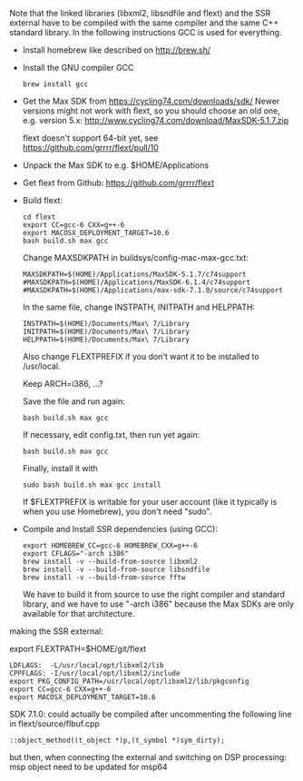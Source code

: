 Note that the linked libraries (libxml2, libsndfile and flext) and the SSR
external have to be compiled with the same compiler and the same C++ standard
library.
In the following instructions GCC is used for everything.

* Install homebrew like described on http://brew.sh/

* Install the GNU compiler GCC

      brew install gcc

* Get the Max SDK from https://cycling74.com/downloads/sdk/
  Newer versions might not work with flext, so you should choose an old one,
  e.g. version 5.x: http://www.cycling74.com/download/MaxSDK-5.1.7.zip

  flext doesn't support 64-bit yet, see https://github.com/grrrr/flext/pull/10

* Unpack the Max SDK to e.g. $HOME/Applications

* Get flext from Github: https://github.com/grrrr/flext

* Build flext:

      cd flext
      export CC=gcc-6 CXX=g++-6
      export MACOSX_DEPLOYMENT_TARGET=10.6
      bash build.sh max gcc

  Change MAXSDKPATH in buildsys/config-mac-max-gcc.txt:

      MAXSDKPATH=$(HOME)/Applications/MaxSDK-5.1.7/c74support
      #MAXSDKPATH=$(HOME)/Applications/MaxSDK-6.1.4/c74support
      #MAXSDKPATH=$(HOME)/Applications/max-sdk-7.1.0/source/c74support

  In the same file, change INSTPATH, INITPATH and HELPPATH:

      INSTPATH=$(HOME)/Documents/Max\ 7/Library
      INITPATH=$(HOME)/Documents/Max\ 7/Library
      HELPPATH=$(HOME)/Documents/Max\ 7/Library

  Also change FLEXTPREFIX if you don't want it to be installed to /usr/local.

  Keep ARCH=i386, ...?

  Save the file and run again:

      bash build.sh max gcc

  If necessary, edit config.txt, then run yet again:

      bash build.sh max gcc

  Finally, install it with

      sudo bash build.sh max gcc install

  If $FLEXTPREFIX is writable for your user account (like it typically is when
  you use Homebrew), you don't need "sudo".

* Compile and Install SSR dependencies (using GCC):

      export HOMEBREW_CC=gcc-6 HOMEBREW_CXX=g++-6
      export CFLAGS="-arch i386"
      brew install -v --build-from-source libxml2
      brew install -v --build-from-source libsndfile
      brew install -v --build-from-source fftw

  We have to build it from source to use the right compiler and standard
  library, and we have to use "-arch i386" because the Max SDKs are only
available for that architecture.



making the SSR external:


export FLEXTPATH=$HOME/git/flext


    LDFLAGS:  -L/usr/local/opt/libxml2/lib
    CPPFLAGS: -I/usr/local/opt/libxml2/include
    export PKG_CONFIG_PATH=/usr/local/opt/libxml2/lib/pkgconfig
    export CC=gcc-6 CXX=g++-6
    export MACOSX_DEPLOYMENT_TARGET=10.6








SDK 7.1.0:
could actually be compiled
after uncommenting the following line in flext/source/flbuf.cpp

    ::object_method((t_object *)p,(t_symbol *)sym_dirty);

but then, when connecting the external and switching on DSP processing:
msp object need to be updated for msp64
